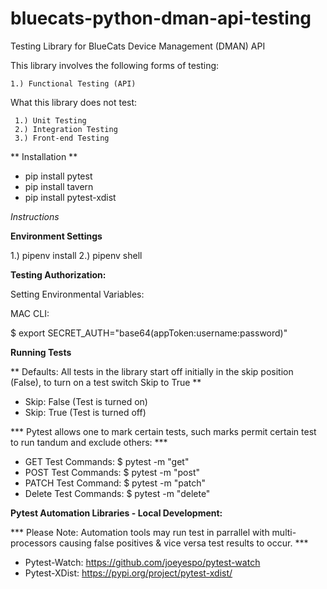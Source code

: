 # bluecats-python-dman-api-testing

Testing Library for BlueCats Device Management (DMAN) API

This library involves the following forms of testing:

    1.) Functional Testing (API)

What this library does not test:

     1.) Unit Testing
     2.) Integration Testing
     3.) Front-end Testing

** Installation **

-  pip install pytest
-  pip install tavern
-  pip install pytest-xdist

*Instructions*

**Environment Settings**

1.) pipenv install
2.) pipenv shell

**Testing Authorization:**

Setting Environmental Variables:

MAC CLI:

$ export SECRET_AUTH="base64(appToken:username:password)"

**Running Tests**

** Defaults: All tests in the library start off initially in the skip position (False), to turn on a test switch Skip to True **

-   Skip: False (Test is turned on)
-   Skip: True (Test is turned off)

*** Pytest allows one to mark certain tests, such marks permit certain test to run tandum and exclude others: ***

-   GET Test Commands: $ pytest -m "get"
-   POST Test Commands: $ pytest -m "post"
-   PATCH Test Command: $ pytest -m "patch"
-   Delete Test Commands: $ pytest -m "delete"

**Pytest Automation Libraries - Local Development:**

*** Please Note: Automation tools may run test in parrallel with multi-processors causing false positives & vice versa test results to occur. ***


-   Pytest-Watch: https://github.com/joeyespo/pytest-watch
-   Pytest-XDist: https://pypi.org/project/pytest-xdist/
